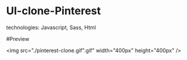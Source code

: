 # UI-clone-Pinterest

technologies: Javascript, Sass, Html

#Preview

<img src="./pinterest-clone.gif".gif" width="400px" height="400px" />
